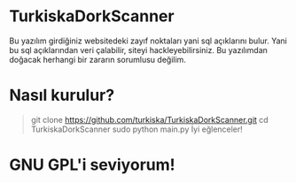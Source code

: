 # TurkiskaDorkScanner
Bu yazılım girdiğiniz websitedeki zayıf noktaları yani sql açıklarını bulur.
Yani bu sql açıklarından veri çalabilir, siteyi hackleyebilirsiniz.
Bu yazılımdan doğacak herhangi bir zararın sorumlusu değilim.
# Nasıl kurulur?
> git clone https://github.com/turkiska/TurkiskaDorkScanner.git
> cd TurkiskaDorkScanner
> sudo python main.py
İyi eğlenceler!

# GNU GPL'i seviyorum!
